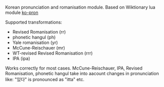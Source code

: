Korean pronunciation and romanisation module. 
Based on Wiktionary lua module  [ko-pron](https://en.wiktionary.org/wiki/Module:ko-pron)

Supported transformations:
* Revised Romanisation (rr)
* phonetic hangul (ph)
* Yale romanisation (yr)
* McCune-Reischauer (mr)
* WT-revised Revised Romanisation (rrr)
* IPA (ipa)

Works correctly for most cases.
McCune-Reischauer, IPA, Revised Romanisation, phonetic hangul take into aacount changes in pronunciation like:
"있다" is pronounced as "itta" etc.
